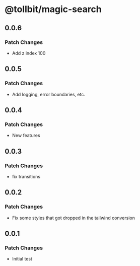 # @tollbit/magic-search

## 0.0.6

### Patch Changes

- Add z index 100

## 0.0.5

### Patch Changes

- Add logging, error boundaries, etc.

## 0.0.4

### Patch Changes

- New features

## 0.0.3

### Patch Changes

- fix transitions

## 0.0.2

### Patch Changes

- Fix some styles that got dropped in the tailwind conversion

## 0.0.1

### Patch Changes

- Initial test
